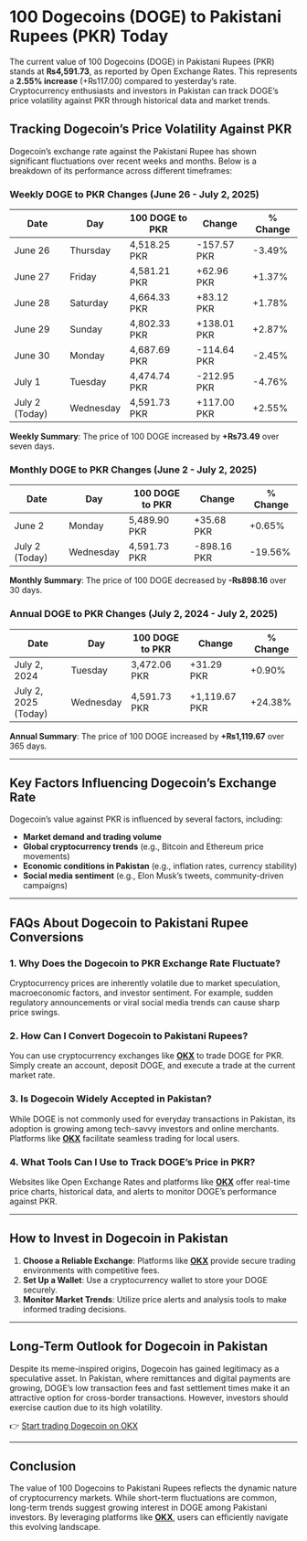 # 100 Dogecoins (DOGE) to Pakistani Rupees (PKR) Today  

The current value of 100 Dogecoins (DOGE) in Pakistani Rupees (PKR) stands at **₨4,591.73**, as reported by Open Exchange Rates. This represents a **2.55% increase** (+₨117.00) compared to yesterday’s rate. Cryptocurrency enthusiasts and investors in Pakistan can track DOGE’s price volatility against PKR through historical data and market trends.  

## Tracking Dogecoin’s Price Volatility Against PKR  

Dogecoin’s exchange rate against the Pakistani Rupee has shown significant fluctuations over recent weeks and months. Below is a breakdown of its performance across different timeframes:  

### Weekly DOGE to PKR Changes (June 26 - July 2, 2025)  

| Date | Day | 100 DOGE to PKR | Change | % Change |  
| --- | --- | --- | --- | --- |  
| June 26 | Thursday | 4,518.25 PKR | -157.57 PKR | -3.49% |  
| June 27 | Friday | 4,581.21 PKR | +62.96 PKR | +1.37% |  
| June 28 | Saturday | 4,664.33 PKR | +83.12 PKR | +1.78% |  
| June 29 | Sunday | 4,802.33 PKR | +138.01 PKR | +2.87% |  
| June 30 | Monday | 4,687.69 PKR | -114.64 PKR | -2.45% |  
| July 1 | Tuesday | 4,474.74 PKR | -212.95 PKR | -4.76% |  
| July 2 (Today) | Wednesday | 4,591.73 PKR | +117.00 PKR | +2.55% |  

**Weekly Summary**: The price of 100 DOGE increased by **+₨73.49** over seven days.  

### Monthly DOGE to PKR Changes (June 2 - July 2, 2025)  

| Date | Day | 100 DOGE to PKR | Change | % Change |  
| --- | --- | --- | --- | --- |  
| June 2 | Monday | 5,489.90 PKR | +35.68 PKR | +0.65% |  
| July 2 (Today) | Wednesday | 4,591.73 PKR | -898.16 PKR | -19.56% |  

**Monthly Summary**: The price of 100 DOGE decreased by **-₨898.16** over 30 days.  

### Annual DOGE to PKR Changes (July 2, 2024 - July 2, 2025)  

| Date | Day | 100 DOGE to PKR | Change | % Change |  
| --- | --- | --- | --- | --- |  
| July 2, 2024 | Tuesday | 3,472.06 PKR | +31.29 PKR | +0.90% |  
| July 2, 2025 (Today) | Wednesday | 4,591.73 PKR | +1,119.67 PKR | +24.38% |  

**Annual Summary**: The price of 100 DOGE increased by **+₨1,119.67** over 365 days.  

---

## Key Factors Influencing Dogecoin’s Exchange Rate  

Dogecoin’s value against PKR is influenced by several factors, including:  
- **Market demand and trading volume**  
- **Global cryptocurrency trends** (e.g., Bitcoin and Ethereum price movements)  
- **Economic conditions in Pakistan** (e.g., inflation rates, currency stability)  
- **Social media sentiment** (e.g., Elon Musk’s tweets, community-driven campaigns)  

---

## FAQs About Dogecoin to Pakistani Rupee Conversions  

### 1. **Why Does the Dogecoin to PKR Exchange Rate Fluctuate?**  
Cryptocurrency prices are inherently volatile due to market speculation, macroeconomic factors, and investor sentiment. For example, sudden regulatory announcements or viral social media trends can cause sharp price swings.  

### 2. **How Can I Convert Dogecoin to Pakistani Rupees?**  
You can use cryptocurrency exchanges like **[OKX](https://bit.ly/okx-bonus)** to trade DOGE for PKR. Simply create an account, deposit DOGE, and execute a trade at the current market rate.  

### 3. **Is Dogecoin Widely Accepted in Pakistan?**  
While DOGE is not commonly used for everyday transactions in Pakistan, its adoption is growing among tech-savvy investors and online merchants. Platforms like **[OKX](https://bit.ly/okx-bonus)** facilitate seamless trading for local users.  

### 4. **What Tools Can I Use to Track DOGE’s Price in PKR?**  
Websites like Open Exchange Rates and platforms like **[OKX](https://bit.ly/okx-bonus)** offer real-time price charts, historical data, and alerts to monitor DOGE’s performance against PKR.  

---

## How to Invest in Dogecoin in Pakistan  

1. **Choose a Reliable Exchange**: Platforms like **[OKX](https://bit.ly/okx-bonus)** provide secure trading environments with competitive fees.  
2. **Set Up a Wallet**: Use a cryptocurrency wallet to store your DOGE securely.  
3. **Monitor Market Trends**: Utilize price alerts and analysis tools to make informed trading decisions.  

---

## Long-Term Outlook for Dogecoin in Pakistan  

Despite its meme-inspired origins, Dogecoin has gained legitimacy as a speculative asset. In Pakistan, where remittances and digital payments are growing, DOGE’s low transaction fees and fast settlement times make it an attractive option for cross-border transactions. However, investors should exercise caution due to its high volatility.  

👉 [Start trading Dogecoin on OKX](https://bit.ly/okx-bonus)  

---

## Conclusion  

The value of 100 Dogecoins to Pakistani Rupees reflects the dynamic nature of cryptocurrency markets. While short-term fluctuations are common, long-term trends suggest growing interest in DOGE among Pakistani investors. By leveraging platforms like **[OKX](https://bit.ly/okx-bonus)**, users can efficiently navigate this evolving landscape.  
